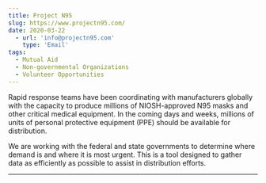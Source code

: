 ```yaml
---
title: Project N95
slug: https://www.projectn95.com/
date: 2020-03-22
  - url: 'info@projectn95.com'
    type: 'Email'
tags:
  - Mutual Aid
  - Non-governmental Organizations
  - Volunteer Opportunities
---
```


Rapid response teams have been coordinating with manufacturers globally with the capacity to produce millions of NIOSH-approved N95 masks and other critical medical equipment. In the coming days and weeks, millions of units of personal protective equipment (PPE) should be available for distribution.

We are working with the federal and state governments to determine where demand is and where it is most urgent. This is a tool designed to gather data as efficiently as possible to assist in distribution efforts.

---

